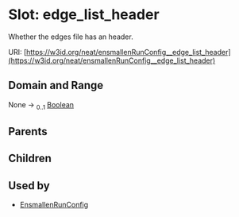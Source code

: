 
# Slot: edge_list_header


Whether the edges file has an header.

URI: [https://w3id.org/neat/ensmallenRunConfig__edge_list_header](https://w3id.org/neat/ensmallenRunConfig__edge_list_header)


## Domain and Range

None &#8594;  <sub>0..1</sub> [Boolean](types/Boolean.md)

## Parents


## Children


## Used by

 * [EnsmallenRunConfig](EnsmallenRunConfig.md)
